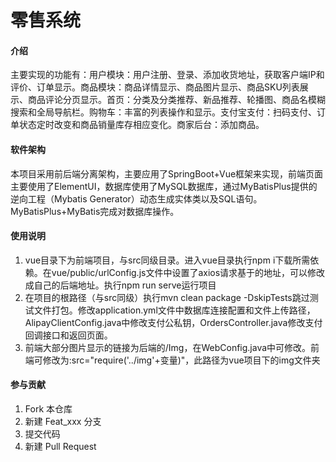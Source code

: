 # 零售系统

#### 介绍
主要实现的功能有：用户模块：用户注册、登录、添加收货地址，获取客户端IP和评价、订单显示。商品模块：商品详情显示、商品图片显示、商品SKU列表展示、商品评论分页显示。首页：分类及分类推荐、新品推荐、轮播图、商品名模糊搜索和全局导航栏。购物车：丰富的列表操作和显示。支付宝支付：扫码支付、订单状态定时改变和商品销量库存相应变化。商家后台：添加商品。



#### 软件架构
本项目采用前后端分离架构，主要应用了SpringBoot+Vue框架来实现，前端页面主要使用了ElementUI，数据库使用了MySQL数据库，通过MyBatisPlus提供的逆向工程（Mybatis Generator）动态生成实体类以及SQL语句。MyBatisPlus+MyBatis完成对数据库操作。


#### 使用说明

1.  vue目录下为前端项目，与src同级目录。进入vue目录执行npm i下载所需依赖。在vue/public/urlConfig.js文件中设置了axios请求基于的地址，可以修改成自己的后端地址。执行npm run serve运行项目
2.  在项目的根路径（与src同级）执行mvn clean package -DskipTests跳过测试文件打包。修改application.yml文件中数据库连接配置和文件上传路径，AlipayClientConfig.java中修改支付公私钥，OrdersController.java修改支付回调接口和返回页面。
3.  前端大部分图片显示的链接为后端的/Img，在WebConfig.java中可修改。前端可修改为:src="require('../img'+变量)"，此路径为vue项目下的img文件夹

#### 参与贡献

1.  Fork 本仓库
2.  新建 Feat_xxx 分支
3.  提交代码
4.  新建 Pull Request
